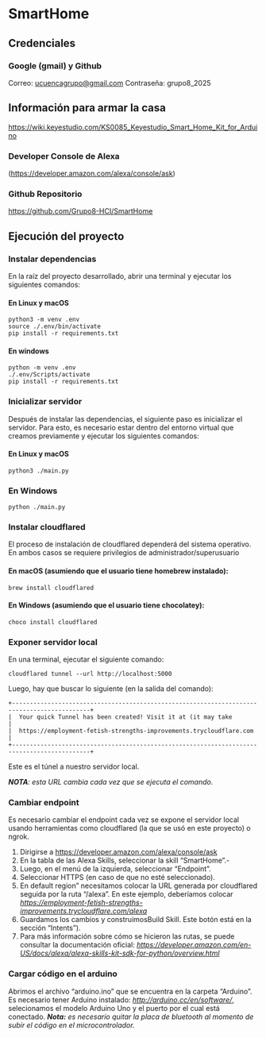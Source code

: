 # SmartHome
## Credenciales
### Google (gmail) y Github
Correo: ucuencagrupo@gmail.com
Contraseña: grupo8_2025

## Información para armar la casa
https://wiki.keyestudio.com/KS0085_Keyestudio_Smart_Home_Kit_for_Arduino

### Developer Console de Alexa 
(https://developer.amazon.com/alexa/console/ask)

### Github Repositorio
https://github.com/Grupo8-HCI/SmartHome

## Ejecución del proyecto

### Instalar dependencias

En la raíz del proyecto desarrollado, abrir una terminal y ejecutar los siguientes comandos: 
#### En Linux y macOS
```
python3 -m venv .env
source ./.env/bin/activate
pip install -r requirements.txt
```
#### En windows

```
python -m venv .env
./.env/Scripts/activate
pip install -r requirements.txt
```


### Inicializar servidor
Después de instalar las dependencias, el siguiente paso es inicializar el servidor. Para esto, es necesario estar dentro del entorno virtual que creamos previamente y ejecutar los siguientes comandos:

#### En Linux y macOS

```
python3 ./main.py
```
### En Windows
```
python ./main.py
```

### Instalar cloudflared
El proceso de instalación de cloudflared dependerá del sistema operativo. En ambos casos se requiere privilegios de administrador/superusuario

#### En macOS (asumiendo que el usuario tiene homebrew instalado):

```
brew install cloudflared
```

#### En Windows (asumiendo que el usuario tiene chocolatey):

```
choco install cloudflared
```

### Exponer servidor local
En una terminal, ejecutar el siguiente comando:
```
cloudflared tunnel --url http://localhost:5000
```

Luego, hay que buscar lo siguiente (en la salida del comando):

```
+--------------------------------------------------------------------------------------------+
|  Your quick Tunnel has been created! Visit it at (it may take                              |
|  https://employment-fetish-strengths-improvements.trycloudflare.com                        |
+--------------------------------------------------------------------------------------------+
```
Este es el túnel a nuestro servidor local.

***NOTA**: esta URL cambia cada vez que se ejecuta el comando.*

### Cambiar endpoint
Es necesario cambiar el endpoint cada vez se expone el servidor local usando herramientas como cloudflared (la que se usó en este proyecto) o ngrok.

1. Dirigirse a https://developer.amazon.com/alexa/console/ask
2. En la tabla de las Alexa Skills, seleccionar la skill “SmartHome”.- 
3. Luego, en el menú de la izquierda, seleccionar “Endpoint”.
4. Seleccionar HTTPS (en caso de que no esté seleccionado).
5. En default region” necesitamos colocar la URL generada por cloudflared seguida por la ruta “/alexa”. En este ejemplo, deberíamos colocar *https://employment-fetish-strengths-improvements.trycloudflare.com/alexa*
6. Guardamos los cambios y construimosBuild Skill. Este botón está en la sección “Intents”).
7. Para más información sobre cómo se hicieron las rutas, se puede consultar la documentación oficial: *https://developer.amazon.com/en-US/docs/alexa/alexa-skills-kit-sdk-for-python/overview.html*

### Cargar código en el arduino
Abrimos el archivo “arduino.ino” que se encuentra en la carpeta “Arduino”. Es necesario tener Arduino instalado: *http://arduino.cc/en/software/*, selecionamos el modelo Arduino Uno y el puerto por el cual está conectado. 
***Nota:** es necesario quitar la placa de bluetooth al momento de subir el código en el microcontrolador.*
